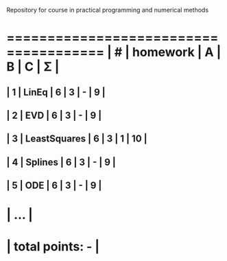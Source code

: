 Repository for course in practical programming and numerical methods


======================================
| #  | homework      | A | B | C | Σ   |
 ======================================
| 1  | LinEq         | 6 | 3 | - |  9  |
---------------------------------------
| 2  | EVD           | 6 | 3 | - |  9  |
---------------------------------------
| 3  | LeastSquares  | 6 | 3 | 1 | 10  |
---------------------------------------
| 4  | Splines       | 6 | 3 | - |  9  |
---------------------------------------
| 5  | ODE           | 6 | 3 | - |  9  |
---------------------------------------
|              ...                     |
 ======================================
|                    total points: -  |
 ======================================

